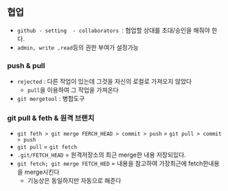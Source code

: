 ## 협업

- `github - setting  - collaborators `: 협업할 상대를 초대/승인을 해줘야 한다.
- `admin, write ,read`등의 권한 부여가 설정가능



### push & pull

- `rejected` : 다른 작업이 있는데  그것을 자신의 로컬로 가져오지 않았다
  - `pull`을 이용하여 그 작업을 가져온다
- `git mergetool` : 병합도구



### git pull & feth & 원격 브랜치

- `git feth > git merge FERCH_HEAD > commit > push`  =  `git pull > commit > push`
- `git pull` = `git fetch`
- `.git/FETCH_HEAD` =  원격저장소의 최근 merge한 내용 저장되있다.
- `git fetch; git merge FETCH_HED`  = 내용을 참고하여 가장최근에 fetch한내용을 merge시킨다
  - 기능상은 동일하지만 자동으로 해준다



